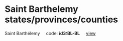 # Saint Barthelemy states/provinces/counties
Saint Barthélemy&nbsp;&nbsp;&nbsp;&nbsp;&nbsp;code: **id3:BL-BL**&nbsp;&nbsp;&nbsp;&nbsp;&nbsp;[view](../../export/geojson/medium/id3/bl/bl.geojson)&nbsp;&nbsp;&nbsp;&nbsp;&nbsp;

